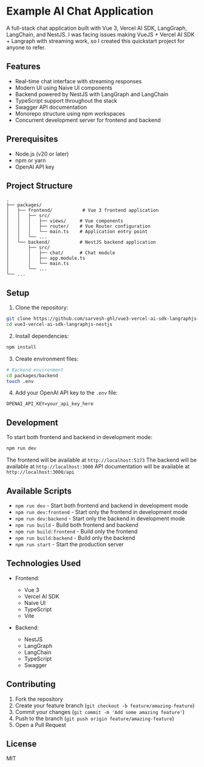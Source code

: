 # Example AI Chat Application

A full-stack chat application built with Vue 3, Vercel AI SDK, LangGraph, LangChain, and NestJS.
I was facing issues making VueJS + Vercel AI SDK + Langraph with streaming work, so I created this quickstart project for anyone to refer.

## Features

- Real-time chat interface with streaming responses
- Modern UI using Naive UI components
- Backend powered by NestJS with LangGraph and LangChain
- TypeScript support throughout the stack
- Swagger API documentation
- Monorepo structure using npm workspaces
- Concurrent development server for frontend and backend

## Prerequisites

- Node.js (v20 or later)
- npm or yarn
- OpenAI API key

## Project Structure

```
.
├── packages/
│   ├── frontend/           # Vue 3 frontend application
│   │   ├── src/
│   │   │   ├── views/     # Vue components
│   │   │   ├── router/    # Vue Router configuration
│   │   │   └── main.ts    # Application entry point
│   │   └── ...
│   └── backend/           # NestJS backend application
│       ├── src/
│       │   ├── chat/      # Chat module
│       │   ├── app.module.ts
│       │   └── main.ts
│       └── ...
└── ...
```

## Setup

1. Clone the repository:
```bash
git clone https://github.com/sarvesh-ghl/vue3-vercel-ai-sdk-langraphjs-nestjs.git
cd vue3-vercel-ai-sdk-langraphjs-nestjs
```

2. Install dependencies:
```bash
npm install
```

3. Create environment files:
```bash
# Backend environment
cd packages/backend
touch .env
```

4. Add your OpenAI API key to the `.env` file:
```
OPENAI_API_KEY=your_api_key_here
```

## Development

To start both frontend and backend in development mode:

```bash
npm run dev
```

The frontend will be available at `http://localhost:5173`
The backend will be available at `http://localhost:3000`
API documentation will be available at `http://localhost:3000/api`

## Available Scripts

- `npm run dev` - Start both frontend and backend in development mode
- `npm run dev:frontend` - Start only the frontend in development mode
- `npm run dev:backend` - Start only the backend in development mode
- `npm run build` - Build both frontend and backend
- `npm run build:frontend` - Build only the frontend
- `npm run build:backend` - Build only the backend
- `npm run start` - Start the production server

## Technologies Used

- Frontend:
  - Vue 3
  - Vercel AI SDK
  - Naive UI
  - TypeScript
  - Vite

- Backend:
  - NestJS
  - LangGraph
  - LangChain
  - TypeScript
  - Swagger

## Contributing

1. Fork the repository
2. Create your feature branch (`git checkout -b feature/amazing-feature`)
3. Commit your changes (`git commit -m 'Add some amazing feature'`)
4. Push to the branch (`git push origin feature/amazing-feature`)
5. Open a Pull Request

## License

MIT 
